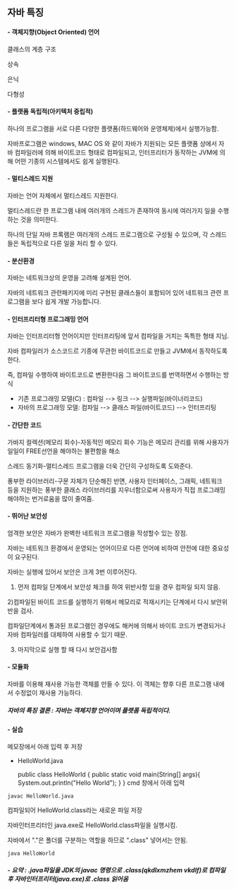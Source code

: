 ## 자바 특징

#### - 객체지향(Object Oriented) 언어

클래스의 계층 구조

상속

은닉

다형성

#### - 플랫폼 독립적(아키텍처 중립적)

하나의 프로그램을 서로 다른 다양한 플랫폼(하드웨어와 운영체제)에서 실행가능함.

자바프로그램은 windows, MAC OS 와 같이 자바가 지원되는 모든 플랫폼 상에서 자바 컴파일러에 의해 바이트코드 형태로 컴파일되고, 인터프리터가 동작하는 JVM에 의해 어떤 기종의 시스템에서도 쉽게 실행된다.



#### - 멀티스레드 지원

자바는 언어 자체에서 멀티스레드 지원한다.

멀티스레드란 한 프로그램 내에 여러개의 스레드가 존재하여 동시에 여러가지 일을 수행하는 것을 의미한다.

하나의 단일 자바 프록램은 여러개의 스레드 프로그램으로 구성될 수 있으며, 각 스레드들은 독립적으로 다른 일을 처리 할 수 있다.

#### - 분산환경

자바는 네트워크상의 운영을 고려해 설계된 언어.

자바의 네트워크 관련패키지에 미리 구현된 클래스들이 포함되어 있어 네트워크 관련 프로그램을 보다 쉽게 개발 가능합니다.



#### - 인터프리터형 프로그래밍 언어

자바는 인터프리터형 언어이지만 인터프리팅에 앞서 컴파일을 거치는 독특한 형태 지님.

자바 컴파일러가 소스코드르 기종에 무관한 바이트코드로 만들고 JVM에서 동작하도록 한다.

즉, 컴파일 수행하여 바이트코드로 변환한다음 그 바이트코드를 번역하면서 수행하는 방식

- 기존 프로그래밍 모델(C) : 컴파일 --> 링크 --> 실행파일(바이너리코드)
- 자바의 프로그래밍 모델: 컴파일 --> 클래스 파일(바이트코드) --> 인터프리팅



#### - 간단한 코드

가바지 컬렉션(메모리 회수)-자동적인 메모리 회수 기능은 메모리 관리를 위해 사용자가 일일이 FREE선언을 해야하는 불편함을 해소

스레드 동기화-멀티스레드 프로그램을 더욱 간단히 구성하도록 도와준다.

풍부한 라이브러리-구문 자체가 단순해진 반면, 사용자 인터페이스, 그래픽, 네트워크 등을 지원하는 풍부한 클래스 라이브러리를 지우너함으로써 사용자가 직접 프로그래밍해야하는 번거로움을 많이 줄여줌.



#### - 뛰어난 보안성

엄격한 보안은 자바가 완벽한 네트워크 프로그램을 작성할수 있는 장점.

자바는 네트워크 환경에서 운영되는 언어이므로 다른 언어에 비하여 안전에 대한 중요성이 요구된다.

자바는 실행에 있어서 보안은 크게 3번 이루어진다.

1) 먼저 컴파일 단계에서 보안성 체크를 하여 위반사항 있을 경우 컴파일 되지 않음.

2)컴파일된 바이트 코드를 실행하기 위해서 메모리로 적재시키는 단계에서 다시 보안위반을 검사.

컴파일단계에서 통과된 프로그램인 경우에도 해커에 의해서 바이트 코드가 변경되거나 자바 컴파일러를 대체하여 사용할 수 있기 때문.

3) 마지막으로 실행 할 때 다시 보안검사함



#### - 모듈화

자바를 이용해 재사용 가능한 객체를 만들 수 있다. 이 객체는 향후 다른 프로그램 내에서 수정없이 재사용 가능하다.



##### 자바의 특징 결론 : 자바는 객체지향 언어이며 플랫폼 독립적이다.



#### - 실습

메모장에서 아래 입력 후 저장

- HelloWorld.java

	public class HelloWorld {
		public static void main(String[] args){
			System.out.println("Hello World");
		}
	}
cmd 창에서 아래 입력

```
javac HelloWorld.java
```

컴파일되어 HelloWorld.class라는 새로운 파일 저장



자바인터프리터인 java.exe로 HelloWorld.class파일을 실행시킴.

자바에서 "."은 폴더를 구분하는 역할을 하므로 ".class" 넣어서는 안됨.

``` java HelloWorld
java HelloWorld
```

##### - 요약 : .java파일을 JDK의 javac 명령으로 .class(qkdlxmzhem vkdlf)로 컴파일 후 자바인터프리터(java.exe)로 .class 읽어옴 